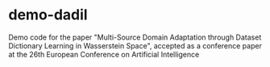 # demo-dadil
Demo code for the paper "Multi-Source Domain Adaptation through Dataset Dictionary Learning in Wasserstein Space", accepted as a conference paper at the 26th European Conference on Artificial Intelligence
